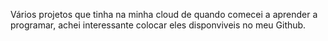 Vários projetos que tinha na minha cloud de quando comecei a aprender a programar, achei interessante colocar eles disponviveis no meu Github.
